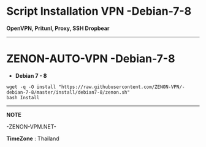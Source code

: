 # Script Installation VPN -Debian-7-8

**OpenVPN, Pritunl, Proxy, SSH Dropbear**

_________________________________________________
# **ZENON-AUTO-VPN -Debian-7-8**




- **Debian 7 - 8**

```
wget -q -O install "https://raw.githubusercontent.com/ZENON-VPN/-debian-7-8/master/install/debian7-8/zenon.sh"
bash Install
```

__________________________________________________
**NOTE**

 -ZENON-VPM.NET-
 
 **TimeZone**   :  Thailand
